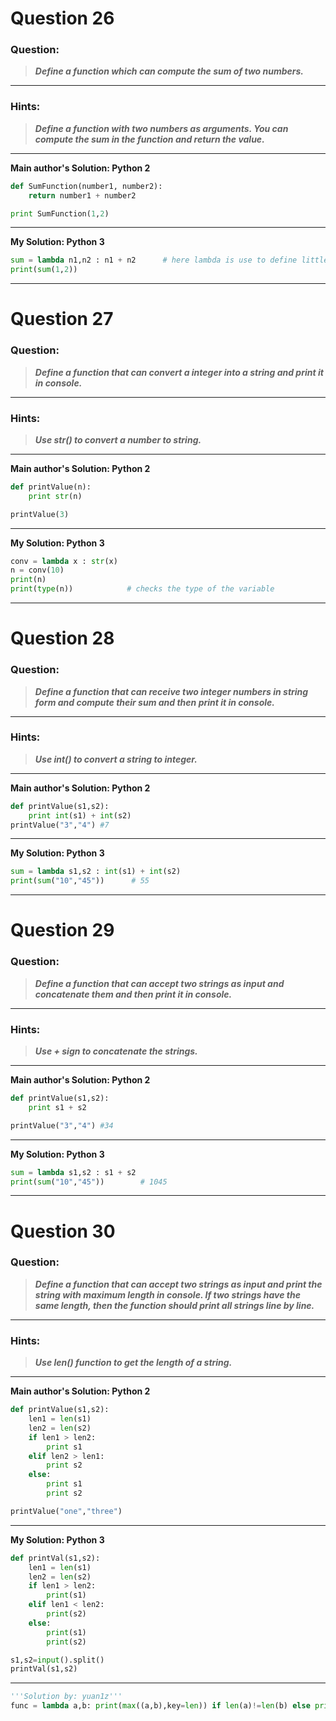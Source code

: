# Question 26

### **Question:**

> **_Define a function which can compute the sum of two numbers._**

---

### Hints:

> **_Define a function with two numbers as arguments. You can compute the sum in the function and return the value._**

---

**Main author's Solution: Python 2**

```python
def SumFunction(number1, number2):
	return number1 + number2

print SumFunction(1,2)
```

---

**My Solution: Python 3**

```python
sum = lambda n1,n2 : n1 + n2      # here lambda is use to define little function as sum
print(sum(1,2))
```

---

# Question 27

### **Question:**

> **_Define a function that can convert a integer into a string and print it in console._**

---

### Hints:

> **_Use str() to convert a number to string._**

---

**Main author's Solution: Python 2**

```python
def printValue(n):
	print str(n)

printValue(3)
```

---

**My Solution: Python 3**

```python
conv = lambda x : str(x)
n = conv(10)
print(n)
print(type(n))            # checks the type of the variable
```

---

# Question 28

### **Question:**

> **_Define a function that can receive two integer numbers in string form and compute their sum and then print it in console._**

---

### Hints:

> **_Use int() to convert a string to integer._**

---

**Main author's Solution: Python 2**

```python
def printValue(s1,s2):
	print int(s1) + int(s2)
printValue("3","4") #7
```

---

**My Solution: Python 3**

```python
sum = lambda s1,s2 : int(s1) + int(s2)
print(sum("10","45"))      # 55
```

---

# Question 29

### **Question:**

> **_Define a function that can accept two strings as input and concatenate them and then print it in console._**

---

### Hints:

> **_Use + sign to concatenate the strings._**

---

**Main author's Solution: Python 2**

```python
def printValue(s1,s2):
	print s1 + s2

printValue("3","4") #34
```

---

**My Solution: Python 3**

```python
sum = lambda s1,s2 : s1 + s2
print(sum("10","45"))        # 1045
```

---

# Question 30

### **Question:**

> **_Define a function that can accept two strings as input and print the string with maximum length in console. If two strings have the same length, then the function should print all strings line by line._**

---

### Hints:

> **_Use len() function to get the length of a string._**

---

**Main author's Solution: Python 2**

```python
def printValue(s1,s2):
	len1 = len(s1)
	len2 = len(s2)
	if len1 > len2:
		print s1
	elif len2 > len1:
		print s2
	else:
		print s1
		print s2

printValue("one","three")

```

---

**My Solution: Python 3**

```python
def printVal(s1,s2):
    len1 = len(s1)
    len2 = len(s2)
    if len1 > len2:
        print(s1)
    elif len1 < len2:
        print(s2)
    else:
        print(s1)
        print(s2)

s1,s2=input().split()
printVal(s1,s2)
```

---

```python
'''Solution by: yuan1z'''
func = lambda a,b: print(max((a,b),key=len)) if len(a)!=len(b) else print(a+'\n'+b)
```

